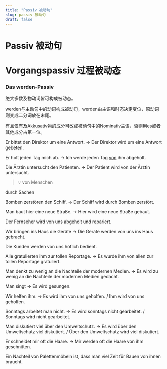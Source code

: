 ```yaml
---
title: "Passiv 被动句"
slug: passiv-被动句
draft: false
---
```


<!-- source: https://www.notion.so/Passiv-1eaf21c3ea5380fea48fc34f0cebcecb -->

# Passiv 被动句

# Vorgangspassiv 过程被动态


### Das werden-Passiv

绝大多数及物动词皆可构成被动态。

werden与主动句中的动词构成被动句，werden由主语和时态决定变位，原动词则变成二分词放在末尾。

有且仅有及Akkusativ物的成分可改成被动句中的Nominativ主语，否则用es或者其他成分占第一位。


Er bittet den Direktor um eine Antwort. → Der Direktor wird um eine Antwort gebeten.

Er holt jeden Tag mich ab. → Ich werde jeden Tag <u>von</u> ihm abgeholt.

Die Ärztin untersucht den Patienten. → Der Patient wird von der Ärztin untersucht.

> 💡 von Menschen

  durch Sachen

Bomben zerstören den Schiff. → Der Schiff wird durch Bomben zerstört.

Man baut hier eine neue Straße. → Hier wird eine neue Straße gebaut.

Der Fernseher wird von uns abgeholt und repariert.

Wir bringen ins Haus die Geräte  → Die Geräte werden von uns ins Haus gebracht.

Die Kunden werden von uns höflich bedient.

Alle gratulierten ihm zur tollen Reportage. → Es wurde ihm von allen zur tollen Reportage gratuliert.

Man denkt zu wenig an die Nachteile der modernen Medien. → Es wird zu wenig an die Nachteile der modernen Medien gedacht.

Man singt → Es wird gesungen.

Wir helfen ihm. → Es wird ihm von uns geholfen. / Ihm wird von uns geholfen.

Sonntags arbeitet man nicht. → Es wird sonntags nicht gearbeitet. / Sonntags wird nicht gearbeitet.

Man diskutiert viel über den Umweltschutz. → Es wird über den Umweltschutz viel diskutiert. / Über den Umweltschutz wird viel diskutiert.

Er schneidet mir oft die Haare. → Mir werden oft die Haare von ihm geschnitten.

Ein Nachteil von Palettenmöbeln ist, dass man viel Zeit für Bauen von ihnen braucht.

